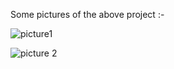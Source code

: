 Some pictures of the above project :-

![picture1](https://github.com/HiddenUser101/GodotGames3.5.2/assets/138999168/ebe031e1-6877-4d7b-a5d6-0cdd40e7ec58)

![picture 2](https://github.com/HiddenUser101/GodotGames3.5.2/assets/138999168/2c4b6014-390a-4ead-ac50-0aa8cc85c172)
